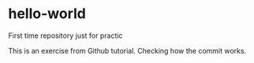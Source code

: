 # hello-world
First time repository just for practic

This is an exercise from Github tutorial. Checking how the commit works.
